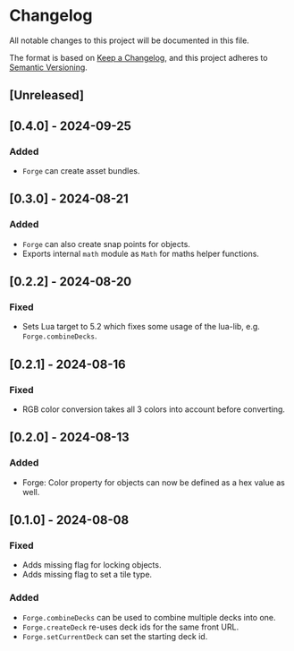 # Changelog

All notable changes to this project will be documented in this file.

The format is based on [Keep a Changelog](https://keepachangelog.com/en/1.1.0/),
and this project adheres to [Semantic Versioning](https://semver.org/spec/v2.0.0.html).

## [Unreleased]

## [0.4.0] - 2024-09-25

### Added

- `Forge` can create asset bundles.

## [0.3.0] - 2024-08-21

### Added

- `Forge` can also create snap points for objects.
- Exports internal `math` module as `Math` for maths helper functions.

## [0.2.2] - 2024-08-20

### Fixed

- Sets Lua target to 5.2 which fixes some usage of the lua-lib, e.g. `Forge.combineDecks`.

## [0.2.1] - 2024-08-16

### Fixed

- RGB color conversion takes all 3 colors into account before converting.

## [0.2.0] - 2024-08-13

### Added

- Forge: Color property for objects can now be defined as a hex value as well.

## [0.1.0] - 2024-08-08

### Fixed

- Adds missing flag for locking objects.
- Adds missing flag to set a tile type.

### Added

- `Forge.combineDecks` can be used to combine multiple decks into one.
- `Forge.createDeck` re-uses deck ids for the same front URL.
- `Forge.setCurrentDeck` can set the starting deck id.
